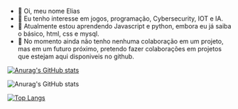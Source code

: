 - 👋 Oi, meu nome Elias
- 👀 Eu tenho interesse em jogos, programação, Cybersecurity, IOT e IA.
- 🌱 Atualmente estou aprendendo Javascript e python, embora eu já saiba o básico, html, css e mysql.
- 💞️ No momento ainda não tenho nenhuma colaboração em um projeto, mas em um futuro próximo, pretendo fazer colaborações em projetos que estejam aqui disponiveis no
github.





[![Anurag's GitHub stats](https://github-readme-stats.vercel.app/api?username=EliasIA)](https://github.com/anuraghazra/github-readme-stats)

![Anurag's GitHub stats](https://github-readme-stats.vercel.app/api?username=EliasIA&show_icons=true&theme=dark&count_private=true&layout=compact)

[![Top Langs](https://github-readme-stats.vercel.app/api/top-langs/?username=&layout=compact)](https://github.com/anuraghazra/github-readme-stats&show_icons=true)

  
  
  

